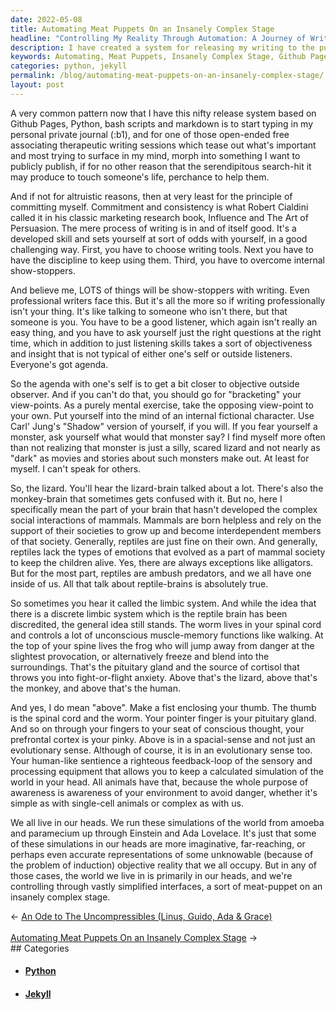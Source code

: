 ```yaml
---
date: 2022-05-08
title: Automating Meat Puppets On an Insanely Complex Stage
headline: "Controlling My Reality Through Automation: A Journey of Writing and Self-Awareness"
description: I have created a system for releasing my writing to the public, using Github Pages, Python, bash scripts, and markdown. Writing takes discipline and commitment, and I have to be an objective observer, often putting myself in the mind of an opposing character - the 'lizard-brain' - to gain insight. My awareness is a feedback loop, allowing me to keep a calculated version of the world in my head, like a puppet on a stage. Read my blog post to learn more about
keywords: Automating, Meat Puppets, Insanely Complex Stage, Github Pages, Python, Bash Scripts, Markdown, Discipline, Commitment, Objective Observer, Lizard-Brain, Awareness, Feedback Loop, Simulated World, Objective Reality, Puppet, Stage
categories: python, jekyll
permalink: /blog/automating-meat-puppets-on-an-insanely-complex-stage/
layout: post
---
```




A very common pattern now that I have this nifty release system based on Github
Pages, Python, bash scripts and markdown is to start typing in my personal
private journal (:b1), and for one of those open-ended free associating
therapeutic writing sessions which tease out what's important and most trying
to surface in my mind, morph into something I want to publicly publish, if for
no other reason that the serendipitous search-hit it may produce to touch
someone's life, perchance to help them.

And if not for altruistic reasons, then at very least for the principle of
committing myself. Commitment and consistency is what Robert Cialdini called it
in his classic marketing research book, Influence and The Art of Persuasion.
The mere process of writing is in and of itself good. It's a developed skill
and sets yourself at sort of odds with yourself, in a good challenging way.
First, you have to choose writing tools. Next you have to have the discipline
to keep using them. Third, you have to overcome internal show-stoppers.

And believe me, LOTS of things will be show-stoppers with writing. Even
professional writers face this. But it's all the more so if writing
professionally isn't your thing. It's like talking to someone who isn't there,
but that someone is you. You have to be a good listener, which again isn't
really an easy thing, and you have to ask yourself just the right questions at
the right time, which in addition to just listening skills takes a sort of
objectiveness and insight that is not typical of either one's self or outside
listeners. Everyone's got agenda.

So the agenda with one's self is to get a bit closer to objective outside
observer. And if you can't do that, you should go for "bracketing" your
view-points. As a purely mental exercise, take the opposing view-point to your
own. Put yourself into the mind of an internal fictional character. Use Carl'
Jung's "Shadow" version of yourself, if you will. If you fear yourself a
monster, ask yourself what would that monster say? I find myself more often
than not realizing that monster is just a silly, scared lizard and not nearly
as "dark" as movies and stories about such monsters make out. At least for
myself. I can't speak for others.

So, the lizard. You'll hear the lizard-brain talked about a lot. There's also
the monkey-brain that sometimes gets confused with it. But no, here I
specifically mean the part of your brain that hasn't developed the complex
social interactions of mammals. Mammals are born helpless and rely on the
support of their societies to grow up and become interdependent members of that
society. Generally, reptiles are just fine on their own. And generally,
reptiles lack the types of emotions that evolved as a part of mammal society to
keep the children alive. Yes, there are always exceptions like alligators. But
for the most part, reptiles are ambush predators, and we all have one inside of
us. All that talk about reptile-brains is absolutely true.

So sometimes you hear it called the limbic system. And while the idea that
there is a discrete limbic system which is the reptile brain has been
discredited, the general idea still stands. The worm lives in your spinal cord
and controls a lot of unconscious muscle-memory functions like walking. At the
top of your spine lives the frog who will jump away from danger at the
slightest provocation, or alternatively freeze and blend into the surroundings.
That's the pituitary gland and the source of cortisol that throws you into
fight-or-flight anxiety. Above that's the lizard, above that's the monkey, and
above that's the human.

And yes, I do mean "above". Make a fist enclosing your thumb. The thumb is the
spinal cord and the worm. Your pointer finger is your pituitary gland. And so
on through your fingers to your seat of conscious thought, your prefrontal
cortex is your pinky. Above is in a spacial-sense and not just an evolutionary
sense. Although of course, it is in an evolutionary sense too. Your human-like
sentience a righteous feedback-loop of the sensory and processing equipment
that allows you to keep a calculated simulation of the world in your head. All
animals have that, because the whole purpose of awareness is awareness of your
environment to avoid danger, whether it's simple as with single-cell animals or
complex as with us.

We all live in our heads. We run these simulations of the world from amoeba and
paramecium up through Einstein and Ada Lovelace. It's just that some of these
simulations in our heads are more imaginative, far-reaching, or perhaps even
accurate representations of some unknowable (because of the problem of
induction) objective reality that we all occupy. But in any of those cases, the
world we live in is primarily in our heads, and we're controlling through
vastly simplified interfaces, a sort of meat-puppet on an insanely complex
stage.


<div class="arrow-links"><div class="post-nav-prev"><span class="arrow">&larr;&nbsp;</span><a href="/blog/an-ode-to-the-uncompressibles-linus-guido-ada-grace/">An Ode to The Uncompressibles (Linus, Guido, Ada & Grace)</a></div> &nbsp; <div class="post-nav-next"><a href="/blog/automating-meat-puppets-on-an-insanely-complex-stage/">Automating Meat Puppets On an Insanely Complex Stage</a><span class="arrow">&nbsp;&rarr;</span></div></div>
## Categories

<ul>
<li><h4><a href='/python/'>Python</a></h4></li>
<li><h4><a href='/jekyll/'>Jekyll</a></h4></li></ul>